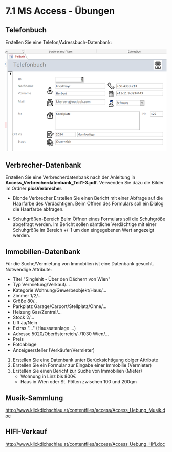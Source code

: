 # 7.1 MS Access - Übungen

## Telefonbuch

Erstellen Sie eine Telefon/Adressbuch-Datenbank:

![Telefonbuch](software-entwicklung/Db/bilder/bsp_AccessTelbuch.png) 

## Verbrecher-Datenbank

Erstellen Sie eine Verbrecherdatenbank nach der Anleitung in **Access_Verbrecherdatenbank_Teil1-3.pdf**. Verwenden Sie dazu die Bilder im Ordner **picsVerbrecher**.

- Blonde Verbrecher
  Erstellen Sie einen Bericht mit einer Abfrage auf die Haarfarbe des Verdächtigen. Beim Öffnen des Formulars soll ein Dialog die Haarfarbe abfragen.

- Schuhgrößen-Bereich
  Beim Öffnen eines Formulars soll die Schuhgröße abgefragt werden. Im Bericht sollen sämtliche Verdächtige mit einer Schuhgröße im Bereich +/-1 um den eingegebenen Wert angezeigt werden.

## Immobilien-Datenbank

Für die Suche/Vermietung von Immobilien ist eine Datenbank gesucht. Notwendige Attribute:

- Titel "Singlehit - Über den Dächern von Wien"
- Typ Vermietung/Verkauf/...
- Kategorie Wohnung/Gewerbeobjekt/Haus/...
- Zimmer 1/2/...
- Größe 80/..
- Parkplatz Garage/Carport/Stellplatz/Ohne/...
- Heizung Gas/Zentral/...
- Stock 2/...
- Lift Ja/Nein
- Extras "..." (Haussatanlage ...)
- Adresse 5020/Oberösterreich/-/1030 Wien/...
- Preis 
- Fotoablage
- Anzeigeersteller (Verkäufer/Vermieter)

1. Erstellen Sie eine Datenbank unter Berücksichtigung obiger Attribute
2. Erstellen Sie ein Formular zur Eingabe einer Immobilie (Vermieter)
3. Erstellen Sie einen Bericht zur Suche von Immobilien (Mieter)
   - Wohnung in Linz bis 800€
   - Haus in Wien oder St. Pölten zwischen 100 und 200qm

## Musik-Sammlung

http://www.klickdichschlau.at/contentfiles/access/Access_Uebung_Musik.doc

## HIFI-Verkauf

http://www.klickdichschlau.at/contentfiles/access/Access_Uebung_Hifi.doc